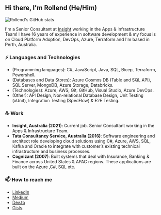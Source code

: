 ## Hi there, I'm Rollend (He/Him)

![Rollend's GitHub stats](https://github-readme-stats.vercel.app/api?username=rollendxavier&theme=dark&show_icons=true&count_private=true)


I'm a Senior Consultant at [Insight](https://au.insight.com/en_AU) working in the Apps & Infrastructure Team! I have 16 years of experience in software development & my focus is on Cloud Platform Adoption, DevOps, Azure, Terraform  and I'm based in Perth, Australia.

### ⚡ Languages and Technologies

* (Programming languages): C#, JavaScript, Java, SQL, Bicep, Terraform, Powershell.
* (Databases and Data Stores): Azure Cosmos DB (Table and SQL API), SQL Server, MongoDB, Azure Storage, Databricks.
* (Technologies): Azure, AWS, Git, GitHub, Visual Studio, Azure DevOps.
* (Other): API Design, Non-relational Database Design, Unit Testing (xUnit), Integration Testing (SpecFlow) & E2E Testing.

### ☕ Work
* **Insight, Australia (2021)**: Current job. Senior Consultant working in the Apps & Infrastructure Team.
* **Tata Consultancy Service, Australia (2016)**: Software engineering and architect role developing cloud solutions using C#, Azure, AWS, SQL, Kafka and Oracle to integrate with customer’s existing technical infrastructure and business processes.
* **Cognizant (2007)**: Built systems that deal with Insurance, Banking & Finance across United States & APAC regions. These applications are built on the Azure ,C#, SQL etc.


### 📫 How to reach me

* [LinkedIn](https://www.linkedin.com/in/rollendxavier/)
* [Medium](https://rollendxavier.medium.com/)
* [Dev.to](https://dev.to/rollendxavier)
* [Gists](https://gist.github.com/rollendxavier)

<!---
rollendxavier/rollendxavier is a ✨ special ✨ repository because its `README.md` (this file) appears on your GitHub profile.
You can click the Preview link to take a look at your changes.
--->
